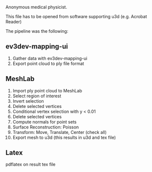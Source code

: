 Anonymous medical physicist.

This file has to be opened from software supporting u3d (e.g. Acrobat Reader)

The pipeline was the following:

## ev3dev-mapping-ui

1. Gather data with ev3dev-mapping-ui
2. Export point cloud to ply file format

## MeshLab

1. Import ply point cloud to MeshLab
2. Select region of interest
3. Invert selection
4. Delete selected vertices
5. Conditional vertex selection with y < 0.01
6. Delete selected vertices
7. Compute normals for point sets
8. Surface Reconstruction: Poisson
9. Transform: Move, Translate, Center (check all)
10. Export mesh to u3d (this results in u3d and tex file)

## Latex

pdflatex on result tex file

